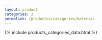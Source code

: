 ```yaml
---
layout: product
categories: 2
permalink: /productos/categories/baterias
---
```

{% include products_categories_data.html %}